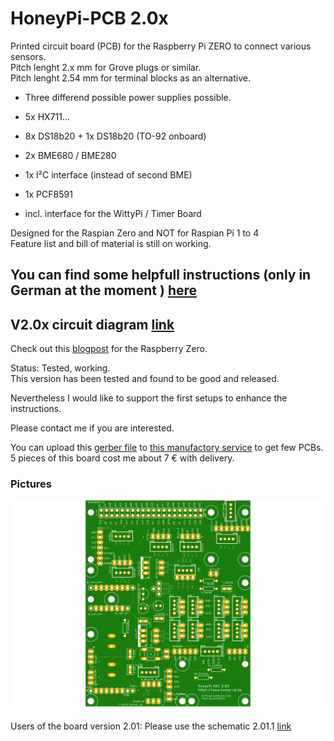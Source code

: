 # HoneyPi-PCB 2.0x

Printed circuit board (PCB) for the Raspberry Pi ZERO to connect various sensors.  
Pitch lenght 2.x mm for Grove plugs or similar.  
Pitch lenght 2.54 mm for terminal blocks as an alternative. 
 
- Three differend possible power supplies possible.  

- 5x HX711...  

- 8x DS18b20 + 1x DS18b20 (TO-92 onboard)  

- 2x BME680 / BME280 

- 1x I²C interface (instead of second BME)

- 1x PCF8591

- incl. interface for the WittyPi / Timer Board

Designed for the Raspian Zero and NOT for Raspian Pi 1 to 4  
Feature list and bill of material is still on working.  
## You can find some helpfull instructions (only in German at the moment ) [here](./Bienenwaage_Platine_2.x_D2.04.pdf)

## V2.0x circuit diagram [link](./Schaltplan_2.02-21.01.2021.pdf)
Check out this [blogpost](https://honey-pi.de/neue-platine-v2-fuer-raspberry-zero/) for the Raspberry Zero.

Status: Tested, working.  
This version has been tested and found to be good and released.

Nevertheless I would like to support the first setups to enhance the instructions.

Please contact me if you are interested.  

You can upload this [gerber file](./HoneyPI_Platine_2.02_2021-01-05.zip) to [this manufactory service](https://jlcpcb.com/quote) to get few PCBs. 5 pieces of this board cost me about 7 € with delivery. 

### Pictures
![Board render picture](./Pictures/HoneyPI_Platine_2.02.png)

Users of the board version 2.01: Please use the schematic 2.01.1 [link](./OLD/Schaltplan_2.01.1-21.01.2021.pdf)



